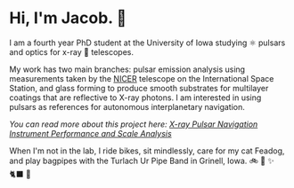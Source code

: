 # Hi, I'm Jacob. 👋

I am a fourth year PhD student at the University of Iowa studying ⚛️ pulsars and optics for x-ray 🔭 telescopes.

My work has two main branches: pulsar emission analysis using measurements taken by the [NICER](https://science.nasa.gov/mission/nicer/) telescope on the International Space Station, and glass forming to produce smooth substrates for multilayer coatings that are reflective to X-ray photons. I am interested in using pulsars as references for autonomous interplanetary navigation.

*You can read more about this project here:
[X-ray Pulsar Navigation Instrument Performance and Scale Analysis](https://repository.gatech.edu/entities/publication/63435d46-d94e-4a9a-b8d0-7056988c3c73)*

When I'm not in the lab, I ride bikes, sit mindlessly, care for my cat Feadog, and play bagpipes with the Turlach Ur Pipe Band in Grinell, Iowa.
🚲 🌱 ✨ 🐈‍⬛ 🎵
